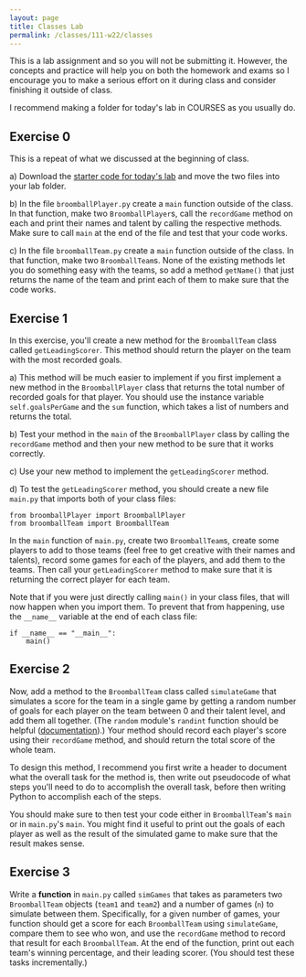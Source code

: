 ```yaml
---
layout: page
title: Classes Lab
permalink: /classes/111-w22/classes
---
```


This is a lab assignment and so you will not be submitting it.
However, the concepts and practice will help you on both the homework and exams so I encourage you to make a serious effort on it during class and consider finishing it outside of class.

I recommend making a folder for today's lab in COURSES as you usually do.

## Exercise 0
This is a repeat of what we discussed at the beginning of class.

a) Download the [starter code for today's lab](Week6FridayStarter.zip) and move the two files into your lab folder.

b) In the file `broomballPlayer.py` create a `main` function outside of the class. In that function, make two `BroomballPlayer`s, call the `recordGame` method on each and print their names and talent by calling the respective methods. Make sure to call `main` at the end of the file and test that your code works.

c) In the file `broomballTeam.py` create a `main` function outside of the class. In that function, make two `BroomballTeam`s. None of the existing methods let you do something easy with the teams, so add a method `getName()` that just returns the name of the team and print each of them to make sure that the code works.

## Exercise 1
In this exercise, you'll create a new method for the `BroomballTeam` class called `getLeadingScorer`.
This method should return the player on the team with the most recorded goals.

a) This method will be much easier to implement if you first implement a new method in the `BroomballPlayer` class that returns the total number of recorded goals for that player. You should use the instance variable `self.goalsPerGame` and the `sum` function, which takes a list of numbers and returns the total.

b) Test your method in the `main` of the `BroomballPlayer` class by calling the `recordGame` method and then your new method to be sure that it works correctly.

c) Use your new method to implement the `getLeadingScorer` method.

d) To test the `getLeadingScorer` method, you should create a new file `main.py` that imports both of your class files:
```
from broomballPlayer import BroomballPlayer
from broomballTeam import BroomballTeam
```
In the `main` function of `main.py`, create two `BroomballTeam`s, create some players to add to those teams (feel free to get creative with their names and talents), record some games for each of the players, and add them to the teams. Then call your `getLeadingScorer` method to make sure that it is returning the correct player for each team.

Note that if you were just directly calling `main()` in your class files, that will now happen when you import them.
To prevent that from happening, use the `__name__` variable at the end of each class file:
```
if __name__ == "__main__":
    main()
```

## Exercise 2
Now, add a method to the `BroomballTeam` class called `simulateGame` that simulates a score for the team in a single game by getting a random number of goals for each player on the team between 0 and their talent level, and add them all together. 
(The `random` module's `randint` function should be helpful ([documentation](https://docs.python.org/3/library/random.html#random.randint)).) 
Your method should record each player's score using their `recordGame` method, and should return the total score of the whole team.

To design this method, I recommend you first write a header to document what the overall task for the method is, then write out pseudocode of what steps you'll need to do to accomplish the overall task, before then writing Python to accomplish each of the steps.

You should make sure to then test your code either in `BroomballTeam`'s `main` or in `main.py`'s `main`. You might find it useful to print out the goals of each player as well as the result of the simulated game to make sure that the result makes sense.

## Exercise 3
Write a **function** in `main.py` called `simGames` that takes as parameters two `BroomballTeam` objects (`team1` and `team2`) and a number of games (`n`) to simulate between them. 
Specifically, for a given number of games, your function should get a score for each `BroomballTeam` using `simulateGame`, compare them to see who won, and use the `recordGame` method to record that result for each `BroomballTeam`. 
At the end of the function, print out each team's winning percentage, and their leading scorer. 
(You should test these tasks incrementally.)